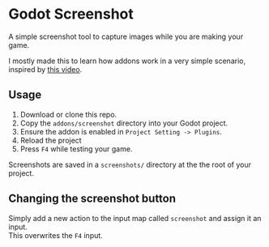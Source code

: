# Godot Screenshot

A simple screenshot tool to capture images while you are making your game.

I mostly made this to learn how addons work in a very simple scenario, inspired by [this video](https://www.youtube.com/watch?v=UrVutnQ0odo).

## Usage

1. Download or clone this repo.
2. Copy the `addons/screenshot` directory into your Godot project.
3. Ensure the addon is enabled in `Project Setting -> Plugins`.
4. Reload the project
5. Press `F4` while testing your game.

Screenshots are saved in a `screenshots/` directory at the the root of your project.

## Changing the screenshot button

Simply add a new action to the input map called `screenshot` and assign it an input.\
This overwrites the `F4` input.
